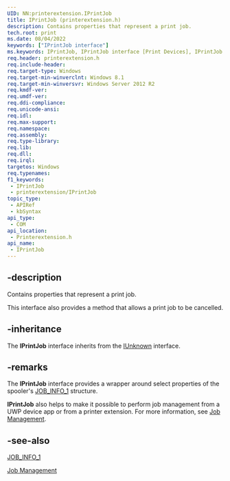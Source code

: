 ```yaml
---
UID: NN:printerextension.IPrintJob
title: IPrintJob (printerextension.h)
description: Contains properties that represent a print job.
tech.root: print
ms.date: 08/04/2022
keywords: ["IPrintJob interface"]
ms.keywords: IPrintJob, IPrintJob interface [Print Devices], IPrintJob interface [Print Devices],described, print.iprintjob, printerextension/IPrintJob
req.header: printerextension.h
req.include-header: 
req.target-type: Windows
req.target-min-winverclnt: Windows 8.1
req.target-min-winversvr: Windows Server 2012 R2
req.kmdf-ver: 
req.umdf-ver: 
req.ddi-compliance: 
req.unicode-ansi: 
req.idl: 
req.max-support: 
req.namespace: 
req.assembly: 
req.type-library: 
req.lib: 
req.dll: 
req.irql: 
targetos: Windows
req.typenames: 
f1_keywords:
 - IPrintJob
 - printerextension/IPrintJob
topic_type:
 - APIRef
 - kbSyntax
api_type:
 - COM
api_location:
 - Printerextension.h
api_name:
 - IPrintJob
---
```


## -description

Contains properties that represent a print job.

This interface also provides a method that allows a print job to be cancelled.

## -inheritance

The **IPrintJob** interface inherits from the [IUnknown](/windows/win32/api/unknwn/nn-unknwn-iunknown) interface.

## -remarks

The **IPrintJob** interface provides a wrapper around select properties of the spooler's [JOB_INFO_1](/windows/win32/printdocs/job-info-1) structure.

**IPrintJob** also helps to make it possible to perform job management from a UWP device app or from a printer extension. For more information, see [Job Management](/windows-hardware/drivers/print/job-management).

## -see-also

[JOB_INFO_1](/windows/win32/printdocs/job-info-1)

[Job Management](/windows-hardware/drivers/print/job-management)
